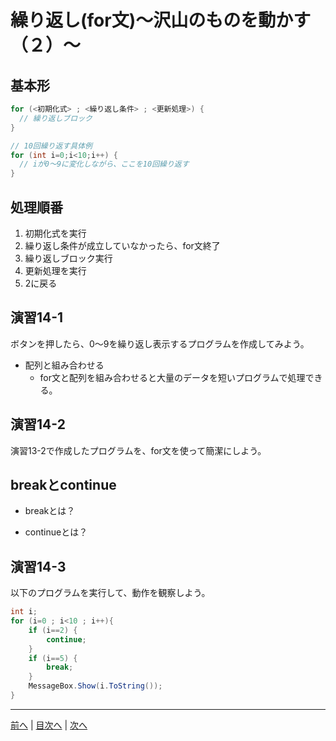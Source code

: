 # 繰り返し(for文)～沢山のものを動かす（２）～

## 基本形

```cs
for (<初期化式> ; <繰り返し条件> ; <更新処理>) {
  // 繰り返しブロック
}

// 10回繰り返す具体例
for (int i=0;i<10;i++) {
  // iが0～9に変化しながら、ここを10回繰り返す
}
```

## 処理順番
1. 初期化式を実行
2. 繰り返し条件が成立していなかったら、for文終了
3. 繰り返しブロック実行
4. 更新処理を実行
5. 2に戻る

## 演習14-1
ボタンを押したら、0～9を繰り返し表示するプログラムを作成してみよう。

- 配列と組み合わせる
  - for文と配列を組み合わせると大量のデータを短いプログラムで処理できる。

## 演習14-2
演習13-2で作成したプログラムを、for文を使って簡潔にしよう。

## breakとcontinue
- breakとは？

- continueとは？

## 演習14-3
以下のプログラムを実行して、動作を観察しよう。

```cs
int i;
for (i=0 ; i<10 ; i++){
    if (i==2) {
        continue;
    }
    if (i==5) {
        break;
    }
    MessageBox.Show(i.ToString());
}
```

---

[前へ](13.md) | [目次へ](README.md#%E7%9B%AE%E6%AC%A1) | [次へ](15.md)
